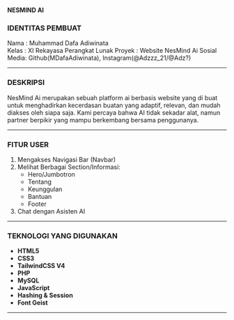 **NESMIND AI**

### IDENTITAS PEMBUAT

Nama : Muhammad Dafa Adiwinata  
Kelas : XI Rekayasa Perangkat Lunak
Proyek : Website NesMind Ai
Sosial Media: Github(MDafaAdiwinata), Instagram(@Adzzz_21/@Adz?)

---

### DESKRIPSI

NesMind Ai merupakan sebuah platform ai berbasis website yang di buat untuk menghadirkan kecerdasan buatan yang adaptif, relevan, dan mudah diakses oleh siapa saja. Kami percaya bahwa AI tidak sekadar alat, namun partner berpikir yang mampu berkembang bersama penggunanya.

---

### FITUR USER

1. Mengakses Navigasi Bar (Navbar)
2. Melihat Berbagai Section/Informasi:
   - Hero/Jumbotron
   - Tentang
   - Keunggulan
   - Bantuan
   - Footer
3. Chat dengan Asisten AI

---

### TEKNOLOGI YANG DIGUNAKAN

- **HTML5**
- **CSS3**
- **TailwindCSS V4**
- **PHP**
- **MySQL**
- **JavaScript**
- **Hashing & Session**
- **Font Geist**

---
